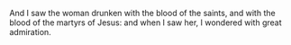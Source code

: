 And I saw the woman drunken with the blood of the saints, and with the blood of the martyrs of Jesus: and when I saw her, I wondered with great admiration.
